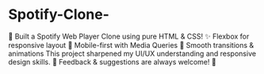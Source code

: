 # Spotify-Clone-
🎵 Built a Spotify Web Player Clone using pure HTML &amp; CSS! ✨ Flexbox for responsive layout 📱 Mobile-first with Media Queries 🎨 Smooth transitions &amp; animations  This project sharpened my UI/UX understanding and responsive design skills. 🚀 Feedback &amp; suggestions are always welcome! 💚

